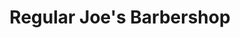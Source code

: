 ---
title: "Regular Joe's Barbershop"
url: /high-falls/regular-joes-barbershop/
shop: hairdresser
---